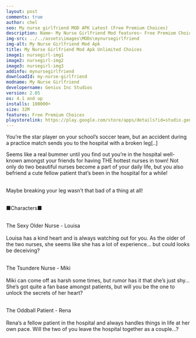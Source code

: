 ```yaml
---
layout: post
comments: true
author: chel
seo: My nurse girlfriend MOD APK Latest (Free Premium Choices) 
description: Name~ My Nurse Girlfriend Mod features~ Free Premium Choices Version~ Latest Root~ No Install Steps~ Follow the steps below to Download games from ChelOverboard
img-src: ../../assets\images\MODs\mynursegirlfriend
img-alt: My Nurse Girlfriend Mod Apk
title: My Nurse Girlfriend Mod Apk Unlimited Choices
image1: nursegirl-img1
image2: nursegirl-img2
image3: nursegirl-img3
addinfo: mynursegirlfriend
downloadId: my-nurse-girlfriend
modname: My Nurse Girlfriend
developername: Genius Inc Studios
version: 2.05
os: 4.1 and up
installs: 100000+
size: 32M
features: Free Premium Choices
playstorelink: https://play.google.com/store/apps/details?id=studio.genius.nurse
---
```

<p>You’re the star player on your school’s soccer team, but an accident during a practice match sends you to the hospital with a broken leg[..]

Seems like a real bummer until you find out you’re in the hospital well-known amongst your friends for having THE hottest nurses in town! Not only do two beautiful nurses become a part of your daily life, but you also befriend a cute fellow patient that’s been in the hospital for a while!<br><br>

Maybe breaking your leg wasn’t that bad of a thing at all!<br><br>

■Characters■<br><br>

The Sexy Older Nurse - Louisa<br><br>
Louisa has a kind heart and is always watching out for you. As the older of the two nurses, she seems like she has a lot of experience… but could looks be deceiving?<br><br>

The Tsundere Nurse - Miki<br><br>
Miki can come off as harsh some times, but rumor has it that she’s just shy… She’s got quite a fan base amongst patients, but will you be the one to unlock the secrets of her heart?<br><br>

The Oddball Patient - Rena<br><br>
Rena’s a fellow patient in the hospital and always handles things in life at her own pace. Will the two of you leave the hospital together as a couple...?<br><br>
</p>